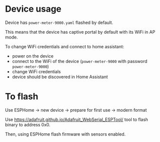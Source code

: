 # Device usage

Device has `power-meter-9000.yaml` flashed by default.

This means that the device has captive portal by default with its WiFi in AP mode.

To change WiFi credentials and connect to home assistant:
 - power on the device
 - connect to the WiFi of the device (`power-meter-9000` with password `power-meter-9000`)
 - change WiFi credentials
 - device should be discovered in Home Assistant

# To flash

Use ESPHome -> new device -> prepare for first use -> modern format

Use https://adafruit.github.io/Adafruit_WebSerial_ESPTool/ tool to flash binary to address 0x0.

Then, using ESPHome flash firmware with sensors enabled.
